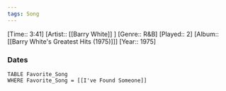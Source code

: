 ```yaml
---
tags: Song  
---
```

[Time:: 3:41]
[Artist:: [[Barry White]] ]
[Genre:: R&B]
[Played:: 2]
[Album:: [[Barry White's Greatest Hits (1975)]]]
[Year:: 1975]
### Dates
````dataview
TABLE Favorite_Song
WHERE Favorite_Song = [[I've Found Someone]]
````